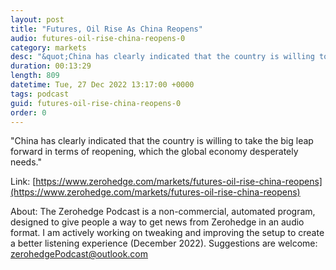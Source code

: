 ```yaml
---
layout: post
title: "Futures, Oil Rise As China Reopens"
audio: futures-oil-rise-china-reopens-0
category: markets
desc: "&quot;China has clearly indicated that the country is willing to take the big leap forward in terms of reopening, which the global economy desperately needs.&quot;"
duration: 00:13:29
length: 809
datetime: Tue, 27 Dec 2022 13:17:00 +0000
tags: podcast
guid: futures-oil-rise-china-reopens-0
order: 0
---
```

&quot;China has clearly indicated that the country is willing to take the big leap forward in terms of reopening, which the global economy desperately needs.&quot;

Link: [https://www.zerohedge.com/markets/futures-oil-rise-china-reopens](https://www.zerohedge.com/markets/futures-oil-rise-china-reopens)

About: The Zerohedge Podcast is a non-commercial, automated program, designed to give people a way to get news from Zerohedge in an audio format.  I am actively working on tweaking and improving the setup to create a better listening experience (December 2022).  Suggestions are welcome: [zerohedgePodcast@outlook.com](mailto:zerohedgePodcast@outlook.com)